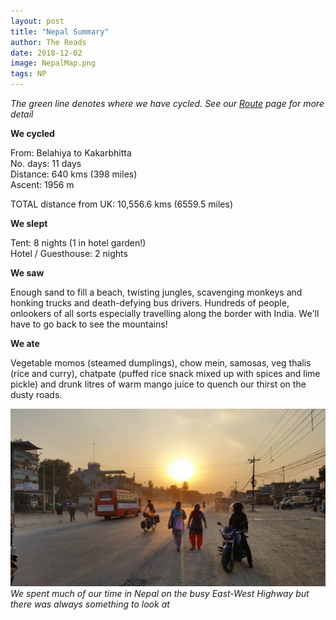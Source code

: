 ```yaml
---
layout: post
title: "Nepal Summary"
author: The Reads
date: 2018-12-02
image: NepalMap.png  
tags: NP
---
```


*The green line denotes where we have cycled. See our [Route](http://readcycleread.bike/pages/map.html) page for more detail*  


**We cycled**  

From: Belahiya to Kakarbhitta  
No. days: 11 days  
Distance: 640 kms (398 miles)  
Ascent: 1956 m  

TOTAL distance from UK: 10,556.6 kms (6559.5 miles)  


**We slept**  

Tent: 8 nights (1 in hotel garden!)  
Hotel / Guesthouse: 2 nights  

**We saw**  

Enough sand to fill a beach, twisting jungles, scavenging monkeys and honking trucks and death-defying bus drivers. Hundreds of people, onlookers of all sorts especially travelling along the border with India. We'll have to go back to see the mountains!  

**We ate**  

Vegetable momos (steamed dumplings), chow mein, samosas, veg thalis (rice and curry), chatpate (puffed rice snack mixed up with spices and lime pickle) and drunk litres of warm mango juice to quench our thirst on the dusty roads.  


![NPSumm](assets/img/NPSumm.jpg) *We spent much of our time in Nepal on the busy East-West Highway but there was always something to look at*  
